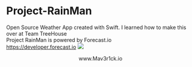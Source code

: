 # Project-RainMan
Open Source Weather App created with Swift. I learned how to make this over at Team TreeHouse<br>
Project RainMan is powered by Forecast.io<br>
https://developer.forecast.io
![](http://s10.postimg.org/yxy033a6h/Project_Ran_Main_Background.png)
<br>
<center>www.Mav3r1ck.io</center>
